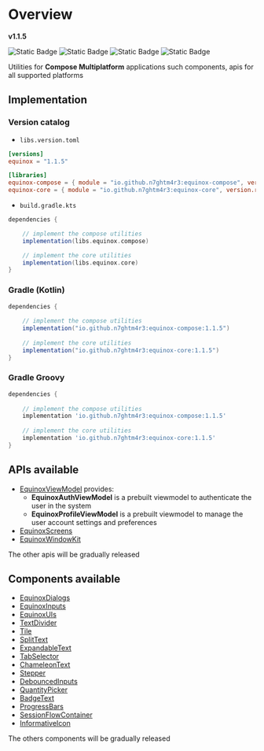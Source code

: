 # Overview

**v1.1.5**

![Static Badge](https://img.shields.io/badge/android-4280511051?link=https%3A%2F%2Fplay.google.com%2Fstore%2Fapps%2Fdetails%3Fid%3Dcom.tecknobit.ametista)
![Static Badge](https://img.shields.io/badge/ios-445E91?link=https%3A%2F%2Fimg.shields.io%2Fbadge%2Fandroid-4280511051)
![Static Badge](https://img.shields.io/badge/desktop-006874?link=https%3A%2F%2Fimg.shields.io%2Fbadge%2Fandroid-4280511051)
![Static Badge](https://img.shields.io/badge/wasmjs-834C74?link=https%3A%2F%2Fimg.shields.io%2Fbadge%2Fandroid-4280511051)

Utilities for **Compose Multiplatform** applications such components, apis for all supported platforms

## Implementation

### Version catalog

- `libs.version.toml`

```toml
[versions]
equinox = "1.1.5"

[libraries]
equinox-compose = { module = "io.github.n7ghtm4r3:equinox-compose", version.ref = "equinox" }
equinox-core = { module = "io.github.n7ghtm4r3:equinox-core", version.ref = "equinox" }
```

- `build.gradle.kts`

```gradle
dependencies {

    // implement the compose utilities
    implementation(libs.equinox.compose)

    // implement the core utilities
    implementation(libs.equinox.core)
}
```

### Gradle (Kotlin)

```gradle
dependencies {
    
    // implement the compose utilities
    implementation("io.github.n7ghtm4r3:equinox-compose:1.1.5")
    
    // implement the core utilities
    implementation("io.github.n7ghtm4r3:equinox-core:1.1.5")
}
```

### Gradle Groovy

```gradle
dependencies {
   
    // implement the compose utilities
    implementation 'io.github.n7ghtm4r3:equinox-compose:1.1.5'
    
    // implement the core utilities
    implementation 'io.github.n7ghtm4r3:equinox-core:1.1.5'
}
```

## APIs available

- [EquinoxViewModel](APIs/EquinoxViewModel.md) provides:
    - **EquinoxAuthViewModel** is a prebuilt viewmodel to authenticate the user in the system
  - **EquinoxProfileViewModel** is a prebuilt viewmodel to manage the user account settings and preferences
- [EquinoxScreens](APIs/EquinoxScreens.md)
- [EquinoxWindowKit](APIs/EquinoxWindowKit.md)

The other apis will be gradually released

## Components available

- [EquinoxDialogs](src/commonMain/kotlin/com/tecknobit/equinoxcompose/components/EquinoxDialogs.kt)
- [EquinoxInputs](src/commonMain/kotlin/com/tecknobit/equinoxcompose/components/EquinoxInputs.kt)
- [EquinoxUIs](src/commonMain/kotlin/com/tecknobit/equinoxcompose/components/EquinoxUIs.kt)
- [TextDivider](components/textdivider/TextDivider.md)
- [Tile](components/tile/Tile.md)
- [SplitText](components/splittext/SplitText.md)
- [ExpandableText](components/expandabletext/ExpandableText.md)
- [TabSelector](components/tabselector/TabSelector.md)
- [ChameleonText](components/chameleontext/ChameleonText.md)
- [Stepper](components/stepper/Stepper.md)
- [DebouncedInputs](components/debouncefields/DebouncedInputs.md)
- [QuantityPicker](components/quantitypicker/QuantityPicker.md)
- [BadgeText](components/badgetext/BadgeText.md)
- [ProgressBars](components/progressbars/ProgressBars.md)
- [SessionFlowContainer](components/sessionflowcontainer/SessionFlowContainer.md)
- [InformativeIcon](components/informativeicon/InformativeIcon.md)

The others components will be gradually released